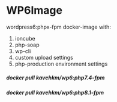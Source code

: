# WP6Image
wordpress6:phpx-fpm docker-image with:
1) ioncube
2) php-soap
3) wp-cli
4) custom upload settings
5) php-production environment settings

##### docker pull kavehkm/wp6:php7.4-fpm
##### docker pull kavehkm/wp6:php8.1-fpm
